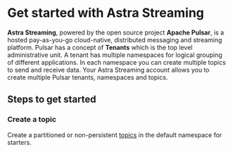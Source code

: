 # Get started with Astra Streaming

**Astra Streaming**, powered by the open source project **Apache Pulsar**, is a hosted pay-as-you-go cloud-native, distributed messaging and streaming platform. Pulsar has a concept of **Tenants** which is the top level administrative unit. A tenant has multiple namespaces for logical grouping of different applications. In each namespace you can create multiple topics to send and receive data. Your Astra Streaming account allows you to create multiple Pulsar tenants, namespaces and topics.

## Steps to get started

### Create a topic
Create a partitioned or non-persistent [topics] in the default namespace for starters.

[topics]: https://astra.datastax.com/org/bee2add4-3a5b-4818-852d-b235e4690bec/streaming/pulsar-gcp-useast1/tenants/quickstart/topics